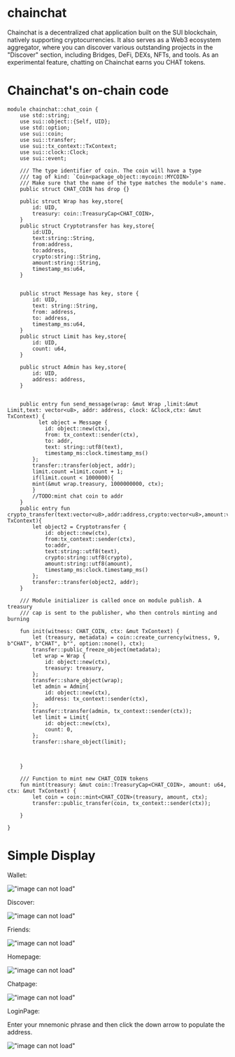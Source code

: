 # chainchat
Chainchat is a decentralized chat application built on the SUI blockchain, natively supporting cryptocurrencies. It also serves as a Web3 ecosystem aggregator, where you can discover various outstanding projects in the "Discover" section, including Bridges, DeFi, DEXs, NFTs, and tools. As an experimental feature, chatting on Chainchat earns you CHAT tokens.

# Chainchat's on-chain code
```move
module chainchat::chat_coin {
    use std::string;
    use sui::object::{Self, UID};
    use std::option;
    use sui::coin;
    use sui::transfer;
    use sui::tx_context::TxContext;
    use sui::clock::Clock;
    use sui::event;

    /// The type identifier of coin. The coin will have a type
    /// tag of kind: `Coin<package_object::mycoin::MYCOIN>`
    /// Make sure that the name of the type matches the module's name.
    public struct CHAT_COIN has drop {}

    public struct Wrap has key,store{
        id: UID,
        treasury: coin::TreasuryCap<CHAT_COIN>,
    }
    public struct Cryptotransfer has key,store{
        id:UID,
        text:string::String,
        from:address,
        to:address,
        crypto:string::String,
        amount:string::String,
        timestamp_ms:u64,
    }
    
     
    public struct Message has key, store {
        id: UID,
        text: string::String,
        from: address,
        to: address,
        timestamp_ms:u64,
    }
    public struct Limit has key,store{
        id: UID,
        count: u64,
    }

    public struct Admin has key,store{
        id: UID,
        address: address,
    }
    

    public entry fun send_message(wrap: &mut Wrap ,limit:&mut Limit,text: vector<u8>, addr: address, clock: &Clock,ctx: &mut TxContext) {
          let object = Message {
            id: object::new(ctx),
            from: tx_context::sender(ctx),
            to: addr,
            text: string::utf8(text),
            timestamp_ms:clock.timestamp_ms()
        };
        transfer::transfer(object, addr);
        limit.count =limit.count + 1;
        if(limit.count < 1000000){
        mint(&mut wrap.treasury, 1000000000, ctx);
        }
        //TODO:mint chat coin to addr
    }
    public entry fun crypto_transfer(text:vector<u8>,addr:address,crypto:vector<u8>,amount:vector<u8>,clock:&Clock,ctx:&mut TxContext){
        let object2 = Cryptotransfer {
            id: object::new(ctx),
            from:tx_context::sender(ctx),
            to:addr,
            text:string::utf8(text),
            crypto:string::utf8(crypto),
            amount:string::utf8(amount),
            timestamp_ms:clock.timestamp_ms()
        };
        transfer::transfer(object2, addr);
    }

    /// Module initializer is called once on module publish. A treasury
    /// cap is sent to the publisher, who then controls minting and burning

    fun init(witness: CHAT_COIN, ctx: &mut TxContext) {
        let (treasury, metadata) = coin::create_currency(witness, 9, b"CHAT", b"CHAT", b"", option::none(), ctx);
        transfer::public_freeze_object(metadata);
        let wrap = Wrap {
            id: object::new(ctx),
            treasury: treasury,
        };
        transfer::share_object(wrap);
        let admin = Admin{
            id: object::new(ctx),
            address: tx_context::sender(ctx),
        };
        transfer::transfer(admin, tx_context::sender(ctx));
        let limit = Limit{
            id: object::new(ctx),
            count: 0,
        };
        transfer::share_object(limit);

        
        
    }

    /// Function to mint new CHAT_COIN tokens
    fun mint(treasury: &mut coin::TreasuryCap<CHAT_COIN>, amount: u64, ctx: &mut TxContext) {
        let coin = coin::mint<CHAT_COIN>(treasury, amount, ctx);
        transfer::public_transfer(coin, tx_context::sender(ctx));

    }

}
```

# Simple Display
Wallet:

!["image can not load"](./PIC/1.jpg)

Discover:

!["image can not load"](./PIC/2.jpg)

Friends:

!["image can not load"](./PIC/3.jpg)

Homepage:

!["image can not load"](./PIC/4.jpg)

Chatpage:

!["image can not load"](./PIC/5.jpg)

LoginPage:

Enter your mnemonic phrase and then click the down arrow to populate the address.

!["image can not load"](./PIC/6.jpg)

